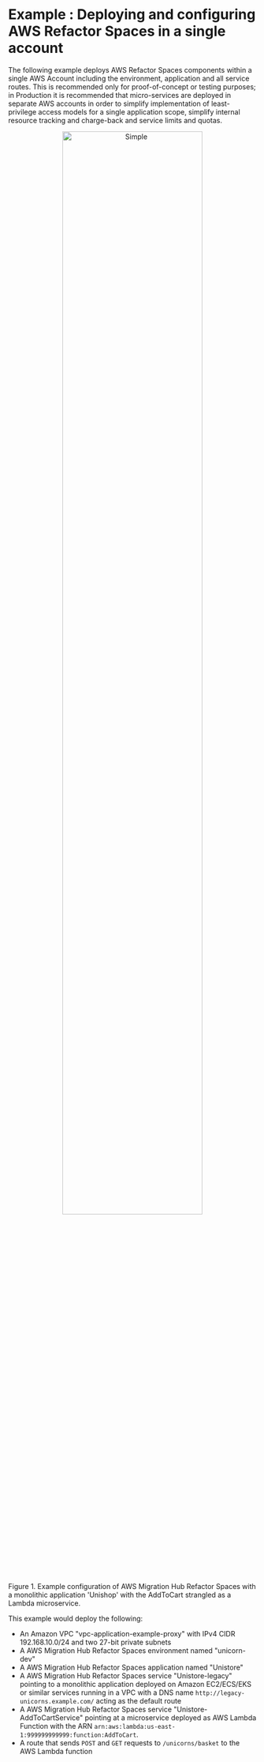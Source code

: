 # Example : Deploying and configuring AWS Refactor Spaces in a single account

The following example deploys AWS Refactor Spaces components within a single AWS Account including the environment, application and all service routes. This is recommended only for proof-of-concept or testing purposes; in Production it is recommended that micro-services are deployed in separate AWS accounts in order to simplify implementation of least-privilege access models for a single application scope, simplify internal resource tracking and charge-back and service limits and quotas.

<p align="center">
  <img src="https://raw.githubusercontent.com/aws-ia/terraform-aws-refactorspaces/main/images/aws_migration_hub_refactor_spaces_basic.png" alt="Simple" width="75%">
</p>

Figure 1. Example configuration of AWS Migration Hub Refactor Spaces with a monolithic application 'Unishop' with the AddToCart strangled as a Lambda microservice.

This example would deploy the following:

* An Amazon VPC "vpc-application-example-proxy" with IPv4 CIDR 192.168.10.0/24 and two 27-bit private subnets
* A AWS Migration Hub Refactor Spaces environment named "unicorn-dev"
* A AWS Migration Hub Refactor Spaces application named "Unistore"
* A AWS Migration Hub Refactor Spaces service "Unistore-legacy" pointing to a monolithic application deployed on Amazon EC2/ECS/EKS or similar services running in a VPC with a DNS name `http://legacy-unicorns.example.com/` acting as the default route
* A AWS Migration Hub Refactor Spaces service "Unistore-AddToCartService" pointing at a microservice deployed as AWS Lambda Function with the ARN `arn:aws:lambda:us-east-1:999999999999:function:AddToCart`.
* A route that sends `POST` and `GET` requests to `/unicorns/basket` to the AWS Lambda function
